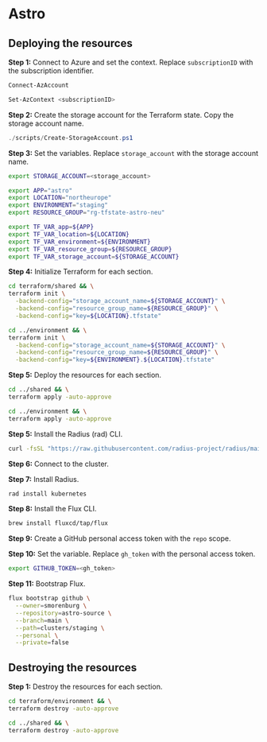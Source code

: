 # Astro

## Deploying the resources

**Step 1:** Connect to Azure and set the context. Replace `subscriptionID` with the subscription identifier.

```powershell
Connect-AzAccount
```

```powershell
Set-AzContext <subscriptionID>
```

**Step 2:** Create the storage account for the Terraform state. Copy the storage account name.

```powershell
./scripts/Create-StorageAccount.ps1
```

**Step 3:** Set the variables. Replace `storage_account` with the storage account name.

```bash
export STORAGE_ACCOUNT=<storage_account>
````

```bash
export APP="astro"
export LOCATION="northeurope"
export ENVIRONMENT="staging"
export RESOURCE_GROUP="rg-tfstate-astro-neu"
````

```bash
export TF_VAR_app=${APP}
export TF_VAR_location=${LOCATION}
export TF_VAR_environment=${ENVIRONMENT}
export TF_VAR_resource_group=${RESOURCE_GROUP}
export TF_VAR_storage_account=${STORAGE_ACCOUNT}
```

**Step 4:** Initialize Terraform for each section.

```bash
cd terraform/shared && \
terraform init \
  -backend-config="storage_account_name=${STORAGE_ACCOUNT}" \
  -backend-config="resource_group_name=${RESOURCE_GROUP}" \
  -backend-config="key=${LOCATION}.tfstate"
````

```bash
cd ../environment && \
terraform init \
  -backend-config="storage_account_name=${STORAGE_ACCOUNT}" \
  -backend-config="resource_group_name=${RESOURCE_GROUP}" \
  -backend-config="key=${ENVIRONMENT}.${LOCATION}.tfstate"
````

**Step 5:** Deploy the resources for each section.

```bash
cd ../shared && \
terraform apply -auto-approve
```

```bash
cd ../environment && \
terraform apply -auto-approve
```

**Step 5:** Install the Radius (rad) CLI.

```bash
curl -fsSL "https://raw.githubusercontent.com/radius-project/radius/main/deploy/install.sh" | /bin/bash
```

**Step 6:** Connect to the cluster.

**Step 7:** Install Radius.

```bash
rad install kubernetes
```

**Step 8:** Install the Flux CLI.

```bash
brew install fluxcd/tap/flux
```

**Step 9:** Create a GitHub personal access token with the `repo` scope.

**Step 10:** Set the variable. Replace `gh_token` with the personal access token.

```bash
export GITHUB_TOKEN=<gh_token>
````

**Step 11:** Bootstrap Flux.

```bash
flux bootstrap github \
  --owner=smorenburg \
  --repository=astro-source \
  --branch=main \
  --path=clusters/staging \
  --personal \
  --private=false
```

## Destroying the resources

**Step 1:** Destroy the resources for each section.

```bash
cd terraform/environment && \
terraform destroy -auto-approve
```

```bash
cd ../shared && \
terraform destroy -auto-approve
```
